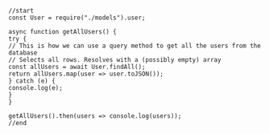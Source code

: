     //start
    const User = require("./models").user;

    async function getAllUsers() {
    try {
    // This is how we can use a query method to get all the users from the database
    // Selects all rows. Resolves with a (possibly empty) array
    const allUsers = await User.findAll();
    return allUsers.map(user => user.toJSON());
    } catch (e) {
    console.log(e);
    }
    }

    getAllUsers().then(users => console.log(users));
    //end
